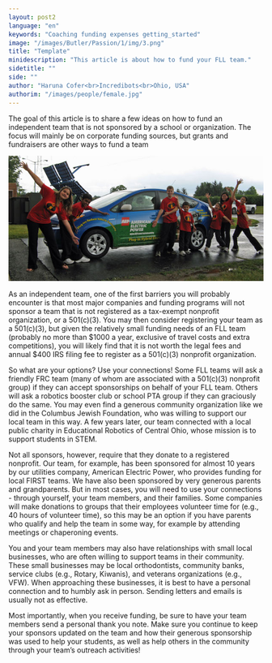 ```yaml
---
layout: post2
language: "en"
keywords: "Coaching funding expenses getting_started"
image: "/images/Butler/Passion/1/img/3.png"
title: "Template"
minidescription: "This article is about how to fund your FLL team."
sidetitle: ""
side: ""
author: "Haruna Cofer<br>Incredibots<br>Ohio, USA"
authorim: "/images/people/female.jpg"
---
```


The goal of this article is to share a few ideas on how to fund an independent team that is not sponsored by a school or organization.  The focus will mainly be on corporate funding sources, but grants and fundraisers are other ways to fund a team

![](/images/coachcorner/incredibots.jpg)

As an independent team, one of the first barriers you will probably encounter is that most major companies and funding programs will not sponsor a team that is not registered as a tax-exempt nonprofit organization, or a 501(c)(3).  You may then consider registering your team as a 501(c)(3), but given the relatively small funding needs of an FLL team (probably no more than $1000 a year, exclusive of travel costs and extra competitions), you will likely find that it is not worth the legal fees and annual $400 IRS filing fee to register as a 501(c)(3) nonprofit organization. 

So what are your options?  Use your connections!  Some FLL teams will ask a friendly FRC team (many of whom are associated with a 501(c)(3) nonprofit group) if they can accept sponsorships on behalf of your FLL team.  Others will ask a robotics booster club or school PTA group if they can graciously do the same.  You may even find a generous community organization like we did in the Columbus Jewish Foundation, who was willing to support our local team in this way.  A few years later, our team connected with a local public charity in Educational Robotics of Central Ohio, whose mission is to support students in STEM.

Not all sponsors, however, require that they donate to a registered nonprofit.  Our team, for example, has been sponsored for almost 10 years by our utilities company, American Electric Power, who provides funding for local FIRST teams.  We have also been sponsored by very generous parents and grandparents.  But in most cases, you will need to use your connections - through yourself, your team members, and their families.  Some companies will make donations to groups that their employees volunteer time for (e.g., 40 hours of volunteer time), so this may be an option if you have parents who qualify and help the team in some way, for example by attending meetings or chaperoning events.  

You and your team members may also have relationships with small local businesses, who are often willing to support teams in their community.  These small businesses may be local orthodontists, community banks, service clubs (e.g., Rotary, Kiwanis), and veterans organizations (e.g., VFW).  When approaching these businesses, it is best to have a personal connection and to humbly ask in person.  Sending letters and emails is usually not as effective.

Most importantly, when you receive funding, be sure to have your team members send a personal thank you note.  Make sure you continue to keep your sponsors updated on the team and how their generous sponsorship was used to help your students, as well as help others in the community through your team’s outreach activities!

